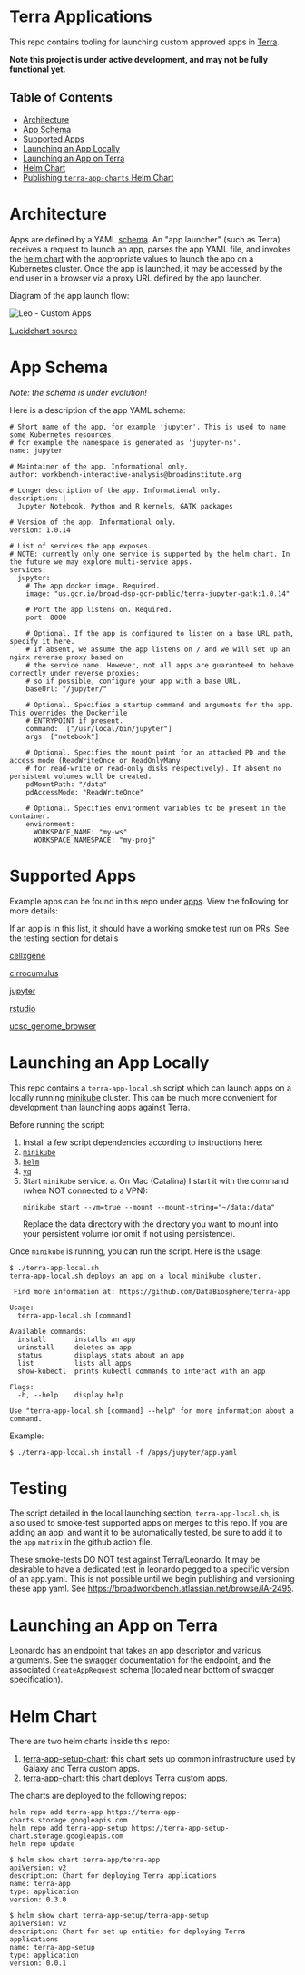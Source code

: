 # Terra Applications

This repo contains tooling for launching custom approved apps in [Terra]([https://app.terra.bio/).

**Note this project is under active development, and may not be fully functional yet.**

## Table of Contents

- [Architecture](#architecture)
- [App Schema](#app-schema)
- [Supported Apps](#supported-apps)
- [Launching an App Locally](#launching-an-app-locally)
- [Launching an App on Terra](#launching-an-app-on-terra)
- [Helm Chart](#helm-chart)
- [Publishing `terra-app-charts` Helm Chart](#publishing-terra-app-charts-helm-chart)

# Architecture

Apps are defined by a YAML [schema](#app-schema). An "app launcher" (such as Terra) receives a request to launch an app, parses the app YAML file, and invokes the [helm chart](#helm-chart) with the appropriate values to launch the app on a Kubernetes cluster. Once the app is launched, it may be accessed by the end user in a browser via a proxy URL defined by the app launcher.

Diagram of the app launch flow:

![Leo - Custom Apps](Leo%20-%20Custom%20Apps.png)

[Lucidchart source](https://lucid.app/lucidchart/invitations/accept/35f8ee43-e1d7-43e2-94d2-65076c08c84d)

# App Schema

*Note: the schema is under evolution!*

Here is a description of the app YAML schema:

```
# Short name of the app, for example 'jupyter'. This is used to name some Kubernetes resources,
# for example the namespace is generated as 'jupyter-ns'.
name: jupyter

# Maintainer of the app. Informational only.
author: workbench-interactive-analysis@broadinstitute.org

# Longer description of the app. Informational only.
description: |
  Jupyter Notebook, Python and R kernels, GATK packages
  
# Version of the app. Informational only.
version: 1.0.14

# List of services the app exposes.
# NOTE: currently only one service is supported by the helm chart. In the future we may explore multi-service apps.
services:
  jupyter:
    # The app docker image. Required.
    image: "us.gcr.io/broad-dsp-gcr-public/terra-jupyter-gatk:1.0.14"
    
    # Port the app listens on. Required.
    port: 8000
    
    # Optional. If the app is configured to listen on a base URL path, specify it here.
    # If absent, we assume the app listens on / and we will set up an nginx reverse proxy based on
    # the service name. However, not all apps are guaranteed to behave correctly under reverse proxies;
    # so if possible, configure your app with a base URL.
    baseUrl: "/jupyter/"
    
    # Optional. Specifies a startup command and arguments for the app. This overrides the Dockerfile
    # ENTRYPOINT if present.
    command:  ["/usr/local/bin/jupyter"]
    args: ["notebook"]
    
    # Optional. Specifies the mount point for an attached PD and the access mode (ReadWriteOnce or ReadOnlyMany
    # for read-write or read-only disks respectively). If absent no persistent volumes will be created.
    pdMountPath: "/data"
    pdAccessMode: "ReadWriteOnce"
    
    # Optional. Specifies environment variables to be present in the container.
    environment:
      WORKSPACE_NAME: "my-ws"
      WORKSPACE_NAMESPACE: "my-proj"
```

# Supported Apps

Example apps can be found in this repo under [apps](/apps). View the following for more details:

If an app is in this list, it should have a working smoke test run on PRs. See the testing section for details 

[cellxgene](apps/cellxgene)

[cirrocumulus](apps/cirrocumulus)

[jupyter](apps/jupyter)

[rstudio](apps/rstudio)

[ucsc_genome_browser](apps/ucsc_genome_browser)

# Launching an App Locally

This repo contains a `terra-app-local.sh` script which can launch apps on a locally running [minikube](https://minikube.sigs.k8s.io/docs/) cluster. This can be much more convenient for development than launching apps against Terra.

Before running the script:
1. Install a few script dependencies according to instructions here:
  1. [`minikube`](https://minikube.sigs.k8s.io/docs/start/)
  2. [`helm`](https://helm.sh/docs/intro/install/)
  3. [`yq`](https://github.com/mikefarah/yq)
2. Start `minikube` service.
   a. On Mac (Catalina) I start it with the command (when NOT connected to a VPN):
     ```
     minikube start --vm=true --mount --mount-string="~/data:/data"
     ```
     Replace the data directory with the directory you want to mount into your persistent volume (or omit if not using persistence).
    
Once `minikube` is running, you can run the script. Here is the usage:
```
$ ./terra-app-local.sh 
terra-app-local.sh deploys an app on a local minikube cluster.

 Find more information at: https://github.com/DataBiosphere/terra-app

Usage:
  terra-app-local.sh [command]

Available commands:
  install       installs an app
  uninstall     deletes an app
  status        displays stats about an app
  list          lists all apps
  show-kubectl  prints kubectl commands to interact with an app

Flags:
  -h, --help    display help

Use "terra-app-local.sh [command] --help" for more information about a command.
```

Example:
```
$ ./terra-app-local.sh install -f /apps/jupyter/app.yaml
```

# Testing
The script detailed in the local launching section, `terra-app-local.sh`, is also used to smoke-test supported apps on merges to this repo. If you are adding an app, and want it to be automatically tested, be sure to add it to the `app` `matrix` in the github action file. 

These smoke-tests DO NOT test against Terra/Leonardo. It may be desirable to have a dedicated test in leonardo pegged to a specific version of an app.yaml. This is not possible until we begin publishing and versioning these app yaml. See https://broadworkbench.atlassian.net/browse/IA-2495.  

# Launching an App on Terra
 
Leonardo has an endpoint that takes an app descriptor and various arguments. See the [swagger](https://leonardo.dsde-dev.broadinstitute.org/#/apps/createApp) documentation for the endpoint, and the associated `CreateAppRequest` schema (located near bottom of swagger specification). 

# Helm Chart

There are two helm charts inside this repo:

1. [terra-app-setup-chart](terra-app-setup-chart): this chart sets up common infrastructure used by Galaxy and Terra custom apps.
2. [terra-app-chart](terra-app-chart): this chart deploys Terra custom apps.

The charts are deployed to the following repos:
```
helm repo add terra-app https://terra-app-charts.storage.googleapis.com
helm repo add terra-app-setup https://terra-app-setup-chart.storage.googleapis.com
helm repo update
```
```
$ helm show chart terra-app/terra-app
apiVersion: v2
description: Chart for deploying Terra applications
name: terra-app
type: application
version: 0.3.0

$ helm show chart terra-app-setup/terra-app-setup
apiVersion: v2
description: Chart for set up entities for deploying Terra applications
name: terra-app-setup
type: application
version: 0.0.1
```
